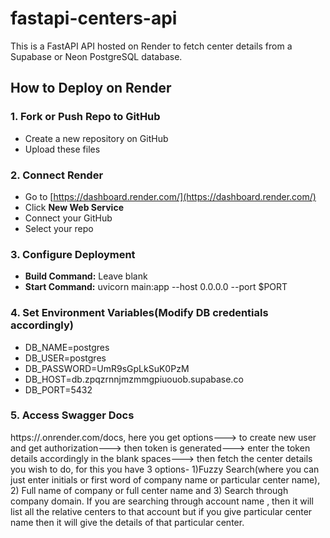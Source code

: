 # fastapi-centers-api

This is a FastAPI API hosted on Render to fetch center details from a Supabase or Neon PostgreSQL database.

## How to Deploy on Render

### 1. Fork or Push Repo to GitHub
- Create a new repository on GitHub
- Upload these files

### 2. Connect Render
- Go to [https://dashboard.render.com/](https://dashboard.render.com/)
- Click **New Web Service**
- Connect your GitHub
- Select your repo

### 3. Configure Deployment
- **Build Command:** Leave blank
- **Start Command:**
  uvicorn main:app --host 0.0.0.0 --port $PORT

### 4. Set Environment Variables(Modify DB credentials accordingly)
- DB_NAME=postgres
- DB_USER=postgres
- DB_PASSWORD=UmR9sGpLkSuK0PzM
- DB_HOST=db.zpqzrnnjmzmmgpiuouob.supabase.co
- DB_PORT=5432

### 5. Access Swagger Docs
https://<your-app>.onrender.com/docs, here you get options---> to create new user and get authorization---> then token is generated---> enter the token details accordingly in the blank spaces---> then fetch the center details you wish to do, for this you have 3 options- 1)Fuzzy Search(where you can just enter initials or first word of company name or particular center name), 2) Full name of company or full center name and 3) Search through company domain.
If you are searching through account name , then it will list all the relative centers to that account but if you give particular center name then it will give the details of that particular center.
